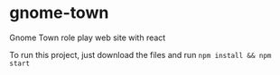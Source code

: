 # gnome-town
Gnome Town role play web site with react

To run this project, just download the files and run  `npm install && npm start`
